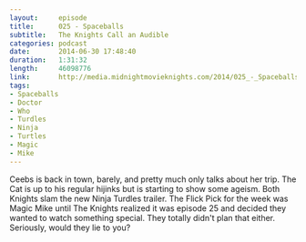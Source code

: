 ```yaml
---
layout:     episode
title:      025 - Spaceballs
subtitle:   The Knights Call an Audible
categories: podcast
date:       2014-06-30 17:48:40
duration:   1:31:32
length:     46098776
link:       http://media.midnightmovieknights.com/2014/025_-_Spaceballs.m4a
tags:
- Spaceballs
- Doctor
- Who
- Turdles
- Ninja
- Turtles
- Magic
- Mike
---
```

Ceebs is back in town, barely, and pretty much only talks about her trip. The Cat is up to his regular hijinks but is starting to show some ageism. Both Knights slam the new Ninja Turdles trailer. The Flick Pick for the week was Magic Mike until The Knights realized it was episode 25 and decided they wanted to watch something special. They totally didn't plan that either. Seriously, would they lie to you?